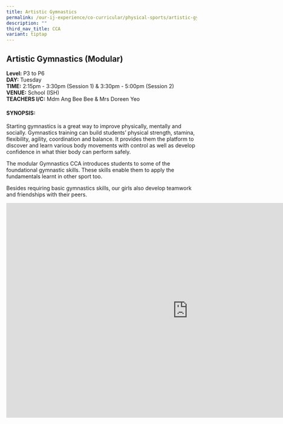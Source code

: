 ```yaml
---
title: Artistic Gymnastics
permalink: /our-ij-experience/co-curricular/physical-sports/artistic-gymnastics/
description: ""
third_nav_title: CCA
variant: tiptap
---
```

<h2>Artistic Gymnastics (Modular)</h2>
<p><strong>Level:</strong>&nbsp;P3 to P6
<br><strong>DAY:</strong>&nbsp;Tuesday
<br><strong>TIME:</strong>&nbsp;2:15pm - 3:30pm (Session 1) &amp; 3:30pm -
5:00pm (Session 2)
<br><strong>VENUE:</strong>&nbsp;School (ISH)
<br><strong>TEACHERS I/C:</strong>&nbsp;Mdm Ang Bee Bee &amp; Mrs Doreen Yeo</p>
<h4>SYNOPSIS:</h4>
<p>Starting gymnastics is a great way to improve physically, mentally and
socially. Gymnastics training can build students’ physical strength, stamina,
flexibility, agility, coordination and balance. It provides them the platform
to discover and learn various body movements with control as well as develop
confidence in what thier body can perform safely.</p>
<p>The modular Gymnastics CCA introduces students to some of the foundational
gymnastic skills. These skills enable them to apply the fundamentals learnt
in other sport too.</p>
<p>Besides requiring basic gymnastics skills, our girls also develop teamwork
and friendships with their peers.</p>
<div class="iframe-wrapper">
<iframe height="569" width="960" allowfullscreen="true" frameborder="0" src="https://docs.google.com/presentation/d/e/2PACX-1vRIZO74RMwSA4lwliJg549786GWU7_dElN2qpCjZIORFITYpcQFOFNk0oajIk-q3aLAO9gJCPWUdTAb/embed?start=true&amp;loop=false&amp;delayms=5000"></iframe>
</div>
<p></p>